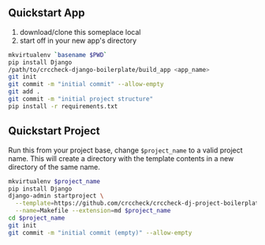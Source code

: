 ## Quickstart App

1. download/clone this someplace local
2. start off in your new app's directory

```bash
mkvirtualenv `basename $PWD`
pip install Django
/path/to/crccheck-django-boilerplate/build_app <app_name>
git init
git commit -m "initial commit" --allow-empty
git add .
git commit -m "initial project structure"
pip install -r requirements.txt
```

## Quickstart Project

Run this from your project base, change `$project_name` to a valid project
name. This will create a directory with the template contents in a new
directory of the same name.

```bash
mkvirtualenv $project_name
pip install Django
django-admin startproject \
  --template=https://github.com/crccheck/crccheck-dj-project-boilerplate/archive/master.zip \
  --name=Makefile --extension=md $project_name
cd $project_name
git init
git commit -m "initial commit (empty)" --allow-empty
```
